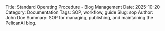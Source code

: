 Title: Standard Operating Procedure - Blog Management
Date: 2025-10-20
Category: Documentation
Tags: SOP, workflow, guide
Slug: sop
Author: John Doe
Summary: SOP for managing, publishing, and maintaining the PelicanAI blog.
